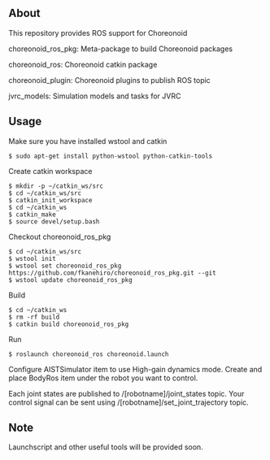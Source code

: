 About
-----

This repository provides ROS support for Choreonoid

choreonoid\_ros\_pkg: Meta-package to build Choreonoid packages

choreonoid\_ros: Choreonoid catkin package

choreonoid\_plugin: Choreonoid plugins to publish ROS topic

jvrc\_models: Simulation models and tasks for JVRC

Usage
-----

Make sure you have installed wstool and catkin

```
$ sudo apt-get install python-wstool python-catkin-tools
```

Create catkin workspace

```
$ mkdir -p ~/catkin_ws/src
$ cd ~/catkin_ws/src
$ catkin_init_workspace
$ cd ~/catkin_ws
$ catkin_make
$ source devel/setup.bash
```

Checkout choreonoid\_ros\_pkg

```
$ cd ~/catkin_ws/src
$ wstool init
$ wstool set choreonoid_ros_pkg https://github.com/fkanehiro/choreonoid_ros_pkg.git --git
$ wstool update choreonoid_ros_pkg
```

Build

```
$ cd ~/catkin_ws
$ rm -rf build
$ catkin build choreonoid_ros_pkg
```

Run

```
$ roslaunch choreonoid_ros choreonoid.launch
```

Configure AISTSimulator item to use High-gain dynamics mode.
Create and place BodyRos item under the robot you want to control.

Each joint states are published to /[robotname]/joint\_states topic.
Your control signal can be sent using /[robotname]/set\_joint\_trajectory topic.


Note
-----

Launchscript and other useful tools will be provided soon.
